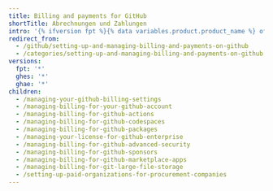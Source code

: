 ```yaml
---
title: Billing and payments for GitHub
shortTitle: Abrechnungen und Zahlungen
intro: '{% ifversion fpt %}{% data variables.product.product_name %} offers free and paid products for every account. You can upgrade, downgrade, and view pending changes to your account''s subscription at any time.{% elsif ghes or ghae %}{% data variables.product.company_short %} bills for your enterprise members'' {% ifversion ghae %}usage of {% data variables.product.product_name %}{% elsif ghes %} licence seats for {% data variables.product.product_name %}{% ifversion ghes > 3.0 %} and any additional services that you purchase{% endif %}{% endif %}.{% endif %}'
redirect_from:
  - /github/setting-up-and-managing-billing-and-payments-on-github
  - /categories/setting-up-and-managing-billing-and-payments-on-github
versions:
  fpt: '*'
  ghes: '*'
  ghae: '*'
children:
  - /managing-your-github-billing-settings
  - /managing-billing-for-your-github-account
  - /managing-billing-for-github-actions
  - /managing-billing-for-github-codespaces
  - /managing-billing-for-github-packages
  - /managing-your-license-for-github-enterprise
  - /managing-billing-for-github-advanced-security
  - /managing-billing-for-github-sponsors
  - /managing-billing-for-github-marketplace-apps
  - /managing-billing-for-git-large-file-storage
  - /setting-up-paid-organizations-for-procurement-companies
---
```


